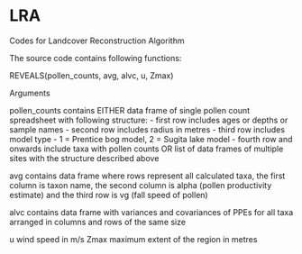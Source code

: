 LRA
===

Codes for Landcover Reconstruction Algorithm

The source code contains following functions:

REVEALS(pollen_counts, avg, alvc, u, Zmax)

Arguments

pollen_counts   contains EITHER data frame of single pollen count spreadsheet with following structure:
                - first row includes ages or depths or sample names
                - second row includes radius in metres
                - third row includes model type - 1 = Prentice bog model, 2 = Sugita lake model
                - fourth row and onwards include taxa with pollen counts
                OR list of data frames of multiple sites with the structure described above

avg             contains data frame where rows represent all calculated taxa, the first column is taxon name, the second column is alpha (pollen productivity estimate) and the third row is vg (fall speed of pollen)

alvc            contains data frame with variances and covariances of PPEs for all taxa arranged in columns and rows of the same size

u               wind speed in m/s
Zmax            maximum extent of the region in metres

